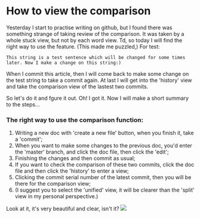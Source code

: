# How to view the comparison

Yesterday I start to practise writing on github, but I found there was something strange of taking review of the comparison. It was taken by a whole stuck view, but not by each word view. Td, so today I will find the right way to use the feature.
(This made me puzzled,)
For test:  

`This string is a test sentence which will be changed for some times later. Now I make a change on this string:)`

When I commit this article, then I will come back to make some change on the test string to take a commit again. 
At last I will get into the 'history' view and take the comparison view of the lastest two commits.

So let's do it and fgure it out.
Oh! I got it. Now I will make a short summary to the steps...

### The right way to use the comparison function:
1. Writing a new doc with 'create a new file' button, when you finish it, take a 'commit';
2. When you want to make some changes to the previous doc, you'd enter the 'master' branch, and click the doc file, then click the 'edit';
3. Finishing the changes and then commit as usual;
4. If you want to check the comparison of these two commits, click the doc file and then click the 'history' to enter a view;
5. Clicking the commit serial number of the latest commit, then you will be there for the comparison view;
6. (I suggest you to select the 'unified' view, it will be clearer than the 'split' view in my personal perspective.)

Look at it, it's very beautiful and clear, isn't it?
![](https://lh3.googleusercontent.com/PbNLaqQ45k3aIpj3awbI1saZ56c46MJ2ZQtJr2KzFM20FsugWmlLpH5wkrj12lLtqxKWKyMeW81Fv1BH0BgdW1fombsebXGR7XqcBkAl4Fcz75DlZR-b4KL1E-SKRNEC9eLkvPWqI_8vzYnI6P41mFdlkH2yehi3ORpe1r7KD6PoKeYJtoVvU6Nc1Idf9HKnmxUs4j1XgIzYgFX8QGFomIST_QxuwmWnqh9X35hJSSuShdxdIwfFMGDrxYQ5pdP4qQ0FpK58rVysTClodXEx61JXZ8vDQKRyh81m9gCoekL5NWOI1LLud8dKlsnNiAYw6fg6QoYs244qD15ZQx7uzhtBryxpY2EM9JGmqYknkUlGw7MXqoyUJoiY7HQg4XV2gyV-jiJnYZ1uATtGc1tu0q4-wxCnT-WYcYuUTcXjRSOe5QtXR-mBiliztJJxXaN6MIRq_9mWZftQ5_6k3B0RTsNi9MIjNe00StrkP4oOamXZn684fsKMYOk6qeC-iycvnSVcgUr42EUbpZd-ya872ckbtEo1WPLFkbv4S2eFP_kT_AZpS-dG_D_JjYDKYqNTjKC69Lqwi1-kGZkaNCF5WHeuoAfrMatYwWb1KxAUXKDX6NJcu8LPZILPkOMgw7QK7ZpYzkRJdoFKSA1t8zJfN1_RM-shLPK3_cekCo1DWg=w1227-h561-no)
